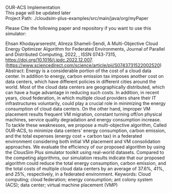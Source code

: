 OUR-ACS Implementation<br/>
This page will be updated later<br/>
Project Path: ./cloudsim-plus-examples/src/main/java/org/myPaper<br/>

Please Cite the following paper and repository if you want to use this simulator: 

Ehsan Khodayarseresht, Alireza Shameli-Sendi,
A Multi-Objective Cloud Energy Optimizer Algorithm for Federated Environments,
Journal of Parallel and Distributed Computing,
2022,
,
ISSN 0743-7315,
https://doi.org/10.1016/j.jpdc.2022.12.007.
(https://www.sciencedirect.com/science/article/pii/S0743731522002520)
Abstract: Energy is a considerable portion of the cost of a cloud data center. In addition to energy, carbon emission tax imposes another cost on data centers, which have different policies in different cities around the world. Most of the cloud data centers are geographically distributed, which can have a huge advantage in reducing such costs. In addition, in recent years, cloud federation, in which multiple cloud providers share their IT infrastructures voluntarily, could play a crucial role in minimizing the energy consumption of cloud data centers. On the other hand, improper VM placement results frequent VM migration, constant turning off/on physical machines, service quality degradation and energy consumption increase. To tackle these weaknesses, we propose a multi-objective algorithm, Called OUR-ACS, to minimize data centers' energy consumption, carbon emission, and the total expenses (energy cost + carbon tax) in a federated environment considering both initial VM placement and VM consolidation approaches. We evaluate the efficiency of our proposed algorithm by using the ClousSim Plus simulator toolkit using real-world datasets. Compared to the competing algorithms, our simulation results indicate that our proposed algorithm could reduce the total energy consumption, carbon emission, and the total costs of multiple cloud data centers by an average of 37.6%, 41%, and 25%, respectively, in a federated environment.
Keywords: Cloud computing; cloud federation; energy consumption; ant colony system (ACS); data center; virtual machine placement (VMP)
